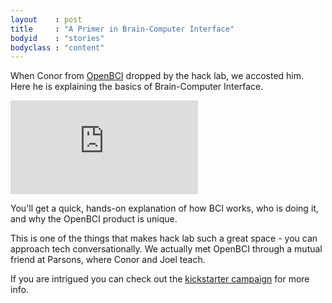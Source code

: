 ```yaml
---
layout    : post
title     : "A Primer in Brain-Computer Interface"
bodyid    : "stories"
bodyclass : "content"
---
```

<p>When Conor from <a href="http://openbci.com">OpenBCI</a> dropped by the hack lab, we accosted him. Here he is explaining the basics of Brain-Computer Interface.</p>

<div class="video">
	<iframe src="https://player.vimeo.com/video/77222237?color=ffffff" frameborder="0" webkitallowfullscreen mozallowfullscreen allowfullscreen></iframe>
</div>

<p>You'll get a quick, hands-on explanation of how BCI works, who is doing it, and why the OpenBCI product is unique.</p>

<p>This is one of the things that makes hack lab such a great space - you can approach tech conversationally. We actually met OpenBCI through a mutual friend at Parsons, where Conor and Joel teach.</p>

<p>If you are intrigued you can check out the <a href="https://www.kickstarter.com/projects/openbci/openbci-an-open-source-brain-computer-interface-fo">kickstarter campaign</a> for more info.</p>